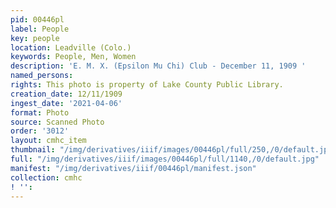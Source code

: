 ```yaml
---
pid: 00446pl
label: People
key: people
location: Leadville (Colo.)
keywords: People, Men, Women
description: 'E. M. X. (Epsilon Mu Chi) Club - December 11, 1909 '
named_persons: 
rights: This photo is property of Lake County Public Library.
creation_date: 12/11/1909
ingest_date: '2021-04-06'
format: Photo
source: Scanned Photo
order: '3012'
layout: cmhc_item
thumbnail: "/img/derivatives/iiif/images/00446pl/full/250,/0/default.jpg"
full: "/img/derivatives/iiif/images/00446pl/full/1140,/0/default.jpg"
manifest: "/img/derivatives/iiif/00446pl/manifest.json"
collection: cmhc
! '': 
---
```

